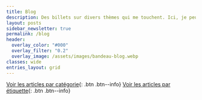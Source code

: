 ```yaml
---
title: Blog
description: Des billets sur divers thèmes qui me touchent. Ici, je peux parler écriture ou lecture, mais pas que !
layout: posts
sidebar_newsletter: true
permalink: /blog
header:
  overlay_color: "#000"
  overlay_filter: "0.2"
  overlay_image: /assets/images/bandeau-blog.webp
classes: wide
entries_layout: grid
---
```


[Voir les articles par catégorie](/blog/categories){: .btn .btn--info}
[Voir les articles par étiquette](/blog/tags){: .btn .btn--info}
